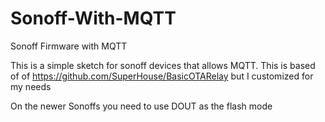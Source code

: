 # Sonoff-With-MQTT
Sonoff Firmware with MQTT

This is a simple sketch for sonoff devices that allows MQTT. This is based of of https://github.com/SuperHouse/BasicOTARelay but I 
customized for my needs



On the newer Sonoffs you need to use DOUT as the flash mode